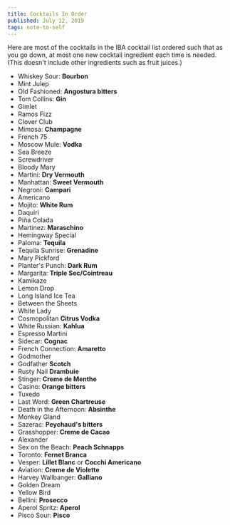 ```yaml
---
title: Cocktails In Order
published: July 12, 2019
tags: note-to-self
---
```


Here are most of the cocktails in the IBA cocktail list ordered such
that as you go down, at most one new cocktail ingredient each time is
needed. (This doesn't include other ingredients such as fruit juices.)

<!--more-->

* Whiskey Sour: **Bourbon**
* Mint Julep
* Old Fashioned: **Angostura bitters**
* Tom Collins: **Gin**
* Gimlet
* Ramos Fizz
* Clover Club
* Mimosa: **Champagne**
* French 75
* Moscow Mule: **Vodka**
* Sea Breeze
* Screwdriver
* Bloody Mary
* Martini: **Dry Vermouth**
* Manhattan: **Sweet Vermouth**
* Negroni: **Campari**
* Americano
* Mojito: **White Rum**
* Daquiri
* Piña Colada
* Martinez: **Maraschino**
* Hemingway Special
* Paloma: **Tequila**
* Tequila Sunrise: **Grenadine**
* Mary Pickford
* Planter's Punch: **Dark Rum**
* Margarita: **Triple Sec/Cointreau**
* Kamikaze
* Lemon Drop
* Long Island Ice Tea
* Between the Sheets
* White Lady
* Cosmopolitan **Citrus Vodka**
* White Russian: **Kahlua**
* Espresso Martini
* Sidecar: **Cognac**
* French Connection: **Amaretto**
* Godmother
* Godfather **Scotch**
* Rusty Nail **Drambuie**
* Stinger: **Creme de Menthe**
* Casino: **Orange bitters**
* Tuxedo
* Last Word: **Green Chartreuse**
* Death in the Afternoon: **Absinthe**
* Monkey Gland
* Sazerac: **Peychaud's bitters**
* Grasshopper: **Creme de Cacao**
* Alexander
* Sex on the Beach: **Peach Schnapps**
* Toronto: **Fernet Branca**
* Vesper: **Lillet Blanc** or **Cocchi Americano**
* Aviation: **Creme de Violette**
* Harvey Wallbanger: **Galliano**
* Golden Dream
* Yellow Bird
* Bellini: **Prosecco**
* Aperol Spritz: **Aperol**
* Pisco Sour: **Pisco**
